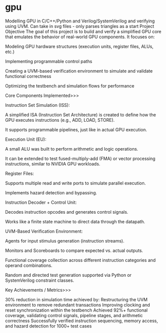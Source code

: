 # gpu
Modelling GPU in C/C++/Python and Verilog/SystemVerilog and verifying using UVM. 
Can take in svg files - only parses triangles as a start
 Project Objective
The goal of this project is to build and verify a simplified GPU core that emulates the behavior of real-world GPU components. It focuses on:

Modeling GPU hardware structures (execution units, register files, ALUs, etc.)

Implementing programmable control paths

Creating a UVM-based verification environment to simulate and validate functional correctness

Optimizing the testbench and simulation flows for performance

Core Components Implemented>>>

Instruction Set Simulation (ISS):

A simplified ISA (Instruction Set Architecture) is created to define how the GPU executes instructions (e.g., ADD, LOAD, STORE).

It supports programmable pipelines, just like in actual GPU execution.

Execution Unit (EU):

A small ALU was built to perform arithmetic and logic operations.

It can be extended to test fused-multiply-add (FMA) or vector processing instructions, similar to NVIDIA GPU workloads.

Register Files:

Supports multiple read and write ports to simulate parallel execution.

Implements hazard detection and bypassing.

Instruction Decoder + Control Unit:

Decodes instruction opcodes and generates control signals.

Works like a finite state machine to direct data through the datapath.

UVM-Based Verification Environment:

Agents for input stimulus generation (instruction streams).

Monitors and Scoreboards to compare expected vs. actual outputs.

Functional coverage collection across different instruction categories and operand combinations.

Random and directed test generation supported via Python or SystemVerilog constraint classes.



Key Achievements / Metrics>>>

30% reduction in simulation time achieved by:
Restructuring the UVM environment to remove redundant transactions
Improving clocking and reset synchronization within the testbench
Achieved 92%+ functional coverage, validating control signals, pipeline stages, and arithmetic correctness
Successfully verified instruction sequencing, memory access, and hazard detection for 1000+ test cases

